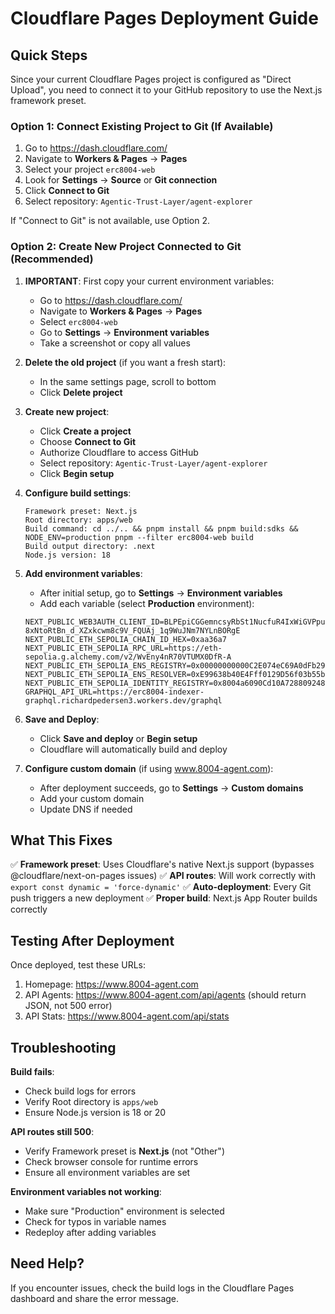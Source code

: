 # Cloudflare Pages Deployment Guide

## Quick Steps

Since your current Cloudflare Pages project is configured as "Direct Upload", you need to connect it to your GitHub repository to use the Next.js framework preset.

### Option 1: Connect Existing Project to Git (If Available)

1. Go to https://dash.cloudflare.com/
2. Navigate to **Workers & Pages** → **Pages**
3. Select your project `erc8004-web`
4. Look for **Settings** → **Source** or **Git connection**
5. Click **Connect to Git**
6. Select repository: `Agentic-Trust-Layer/agent-explorer`

If "Connect to Git" is not available, use Option 2.

### Option 2: Create New Project Connected to Git (Recommended)

1. **IMPORTANT**: First copy your current environment variables:
   - Go to https://dash.cloudflare.com/
   - Navigate to **Workers & Pages** → **Pages**
   - Select `erc8004-web`
   - Go to **Settings** → **Environment variables**
   - Take a screenshot or copy all values

2. **Delete the old project** (if you want a fresh start):
   - In the same settings page, scroll to bottom
   - Click **Delete project**

3. **Create new project**:
   - Click **Create a project**
   - Choose **Connect to Git**
   - Authorize Cloudflare to access GitHub
   - Select repository: `Agentic-Trust-Layer/agent-explorer`
   - Click **Begin setup**

4. **Configure build settings**:
   ```
   Framework preset: Next.js
   Root directory: apps/web
   Build command: cd ../.. && pnpm install && pnpm build:sdks && NODE_ENV=production pnpm --filter erc8004-web build
   Build output directory: .next
   Node.js version: 18
   ```

5. **Add environment variables**:
   - After initial setup, go to **Settings** → **Environment variables**
   - Add each variable (select **Production** environment):
   
   ```
   NEXT_PUBLIC_WEB3AUTH_CLIENT_ID=BLPEpiCGGemncsyRbSt1NucfuR4IxWiGVPpuz0-8xNtoRtBn_d_XZxkcwm8c9V_FQUAj_1q9WuJNm7NYLnBORgE
   NEXT_PUBLIC_ETH_SEPOLIA_CHAIN_ID_HEX=0xaa36a7
   NEXT_PUBLIC_ETH_SEPOLIA_RPC_URL=https://eth-sepolia.g.alchemy.com/v2/WvEny4nR70VTUMX0DfR-A
   NEXT_PUBLIC_ETH_SEPOLIA_ENS_REGISTRY=0x00000000000C2E074eC69A0dFb2997BA6C7d2e1e
   NEXT_PUBLIC_ETH_SEPOLIA_ENS_RESOLVER=0xE99638b40E4Fff0129D56f03b55b6bbC4BBE49b5
   NEXT_PUBLIC_ETH_SEPOLIA_IDENTITY_REGISTRY=0x8004a6090Cd10A7288092483047B097295Fb8847
   GRAPHQL_API_URL=https://erc8004-indexer-graphql.richardpedersen3.workers.dev/graphql
   ```

6. **Save and Deploy**:
   - Click **Save and deploy** or **Begin setup**
   - Cloudflare will automatically build and deploy

7. **Configure custom domain** (if using www.8004-agent.com):
   - After deployment succeeds, go to **Settings** → **Custom domains**
   - Add your custom domain
   - Update DNS if needed

## What This Fixes

✅ **Framework preset**: Uses Cloudflare's native Next.js support (bypasses @cloudflare/next-on-pages issues)
✅ **API routes**: Will work correctly with `export const dynamic = 'force-dynamic'`
✅ **Auto-deployment**: Every Git push triggers a new deployment
✅ **Proper build**: Next.js App Router builds correctly

## Testing After Deployment

Once deployed, test these URLs:

1. Homepage: https://www.8004-agent.com
2. API Agents: https://www.8004-agent.com/api/agents (should return JSON, not 500 error)
3. API Stats: https://www.8004-agent.com/api/stats

## Troubleshooting

**Build fails**:
- Check build logs for errors
- Verify Root directory is `apps/web`
- Ensure Node.js version is 18 or 20

**API routes still 500**:
- Verify Framework preset is **Next.js** (not "Other")
- Check browser console for runtime errors
- Ensure all environment variables are set

**Environment variables not working**:
- Make sure "Production" environment is selected
- Check for typos in variable names
- Redeploy after adding variables

## Need Help?

If you encounter issues, check the build logs in the Cloudflare Pages dashboard and share the error message.

